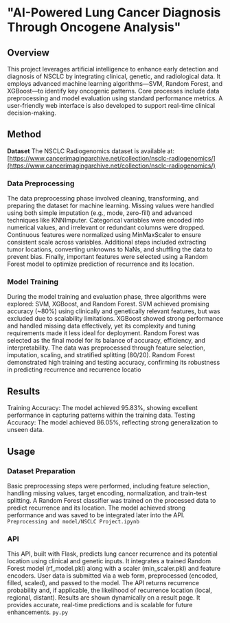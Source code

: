 # "AI-Powered Lung Cancer Diagnosis Through Oncogene Analysis"

## Overview
This project leverages artificial intelligence to enhance early detection and diagnosis of NSCLC by integrating clinical, genetic, and radiological data. It employs advanced machine learning algorithms—SVM, Random Forest, and XGBoost—to identify key oncogenic patterns. Core processes include data preprocessing and model evaluation using standard performance metrics. A user-friendly web interface is also developed to support real-time clinical decision-making.

## Method

****Dataset****
The NSCLC Radiogenomics dataset is available at: [https://www.cancerimagingarchive.net/collection/nsclc-radiogenomics/](https://www.cancerimagingarchive.net/collection/nsclc-radiogenomics/)

### Data Preprocessing
The data preprocessing phase involved cleaning, transforming, and preparing the dataset for machine learning. Missing values were handled using both simple imputation (e.g., mode, zero-fill) and advanced techniques like KNNImputer. Categorical variables were encoded into numerical values, and irrelevant or redundant columns were dropped. Continuous features were normalized using MinMaxScaler to ensure consistent scale across variables. Additional steps included extracting tumor locations, converting unknowns to NaNs, and shuffling the data to prevent bias. Finally, important features were selected using a Random Forest model to optimize prediction of recurrence and its location.
### Model Training
During the model training and evaluation phase, three algorithms were explored: SVM, XGBoost, and Random Forest.
SVM achieved promising accuracy (~80%) using clinically and genetically relevant features, but was excluded due to scalability limitations.
XGBoost showed strong performance and handled missing data effectively, yet its complexity and tuning requirements made it less ideal for deployment.
Random Forest was selected as the final model for its balance of accuracy, efficiency, and interpretability.
The data was preprocessed through feature selection, imputation, scaling, and stratified splitting (80/20).
Random Forest demonstrated high training and testing accuracy, confirming its robustness in predicting recurrence and recurrence locatio
## Results
Training Accuracy: The model achieved 95.83%, showing excellent performance in capturing patterns within the training data.
Testing Accuracy: The model achieved 86.05%, reflecting strong generalization to unseen data.

## Usage
### Dataset Preparation
Basic preprocessing steps were performed, including feature selection, handling missing values, target encoding, normalization, and train-test splitting.
A Random Forest classifier was trained on the processed data to predict recurrence and its location.
The model achieved strong performance and was saved to be integrated later into the API.
`Preprocessing and model/NSCLC Project.ipynb`
### API
This API, built with Flask, predicts lung cancer recurrence and its potential location using clinical and genetic inputs. It integrates a trained Random Forest model (rf_model.pkl) along with a scaler (min_scaler.pkl) and feature encoders. User data is submitted via a web form, preprocessed (encoded, filled, scaled), and passed to the model. The API returns recurrence probability and, if applicable, the likelihood of recurrence location (local, regional, distant). Results are shown dynamically on a result page. It provides accurate, real-time predictions and is scalable for future enhancements.
`py.py`
